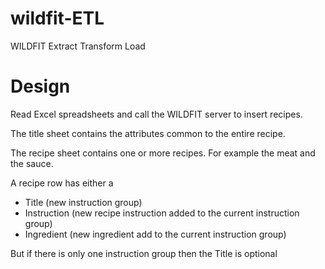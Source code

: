 # wildfit-ETL

WILDFIT Extract Transform Load

# Design

Read Excel spreadsheets and call the WILDFIT server to insert recipes.

The title sheet contains the attributes common to the entire recipe.

The recipe sheet contains one or more recipes.  For example the meat and the sauce.

A recipe row has either a

* Title (new instruction group)
* Instruction (new recipe instruction added to the current instruction group)
* Ingredient (new ingredient add to the current instruction group)

But if there is only one instruction group then the Title is optional

